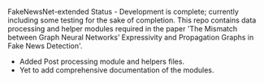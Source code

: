 FakeNewsNet-extended
Status - Development is complete; currently including some testing for the sake of completion.
This repo contains data processing and helper modules required in the paper 'The Mismatch between Graph Neural Networks’
Expressivity and Propagation Graphs in Fake News Detection'.

- Added Post processing module and helpers files. 
- Yet to add comprehensive documentation of the modules.
